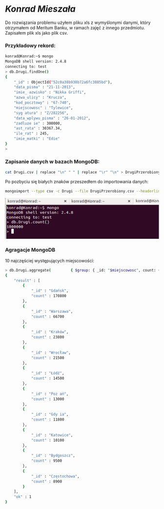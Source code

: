 # *Konrad Mieszała*

Do rozwiązania problemu użyłem pliku xls z wymyślonymi danymi, który otrzymałem od Meritum Banku, w ramach zajęć z innego przedmiotu. Zapisałem plik xls jako plik csv. 
### Przykładowy rekord:
```sh
konrad@Konrad:~$ mongo
MongoDB shell version: 2.4.8
connecting to: test
> db.Drugi.findOne()
{
	"_id" : ObjectId("52c0a38b938b72a6fc3885bd"),
	"data_pisma" : "21-11-2013",
	"imie_ azwisko" : "Nikka Griffi",
	"azwa_ulicy" : "Krucza",
	"kod_pocztowy" : "67-740",
	"miejscowosc" : "Tylewice",
	"syg atura" : "Z/282256",
	"data_wplywu_pisma" : "26-01-2012",
	"zadluze ie" : 300000,
	"ast_rata" : 30367.34,
	"ile_rat" : 245,
	"imie_matki" : "Edie"
}
> 

```
### Zapisanie danych w bazach MongoDB:
```sh
cat Drugi.csv | replace "\n" " " | replace "\r" "\n" > DrugiPrzerobiony.csv
```
Po pozbyciu się białych znaków przeszedłem do importowania danych:
```sh
mongoimport --type csv -c Drugi --file DrugiPrzerobiony.csv --headerline
```
![](../images/kmieszala/drugie1.JPG)

### Agragacje MongoDB
10 najczęściej występujących miejscowości:
```sh
> db.Drugi.aggregate(         { $group: { _id: "$miejscowosc", count: { $sum: 1 } } } ,         { $sort: { count: -1 } },         { $limit: 10 })
{
	"result" : [
		{
			"_id" : "Gdańsk",
			"count" : 170800
		},
		{
			"_id" : "Warszawa",
			"count" : 66700
		},
		{
			"_id" : "Kraków",
			"count" : 23800
		},
		{
			"_id" : "Wrocław",
			"count" : 21500
		},
		{
			"_id" : "Łódź",
			"count" : 14500
		},
		{
			"_id" : "Poz ań",
			"count" : 13000
		},
		{
			"_id" : "Gdy ia",
			"count" : 11800
		},
		{
			"_id" : "Katowice",
			"count" : 10100
		},
		{
			"_id" : "Bydgoszcz",
			"count" : 9500
		},
		{
			"_id" : "Częstochowa",
			"count" : 8900
		}
	],
	"ok" : 1
}
```





